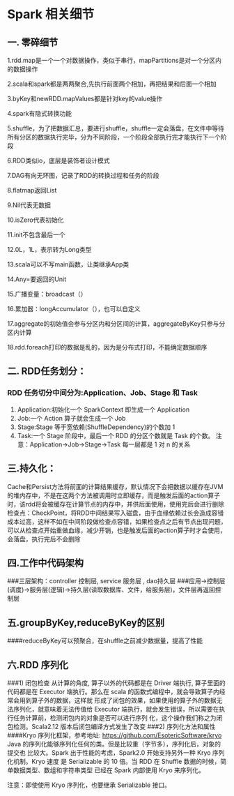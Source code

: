 # Spark 相关细节
## 一. 零碎细节
 1.rdd.map是一个一个对数据操作，类似于串行，mapPartitions是对一个分区内的数据操作

 2.scala和spark都是两两聚合,先执行前面两个相加，再把结果和后面一个相加

 3.byKey和newRDD.mapValues都是针对key的value操作

 4.spark有隐式转换功能

 5.shuffle，为了把数据汇总，要进行shuffle，shuffle一定会落盘，在文件中等待所有分区的数据执行完毕，分为不同阶段，一个阶段全部执行完才能执行下一个阶段

 6.RDD类似io，底层是装饰者设计模式

 7.DAG有向无环图，记录了RDD的转换过程和任务的阶段

 8.flatmap返回List

 9.Nil代表无数据

 10.isZero代表初始化

 11.init不包含最后一个

 12.0L，1L，表示转为Long类型

 13.scala可以不写main函数，让类继承App类

 14.Any=要返回的Unit

 15.广播变量：broadcast（）

16.累加器：longAccumulator（），也可以自定义

17.aggregate的初始值会参与分区内和分区间的计算，aggregateByKey只参与分区内计算

18.rdd.foreach打印的数据是乱的，因为是分布式打印，不能确定数据顺序

## 二. RDD任务划分：
### RDD 任务切分中间分为:Application、Job、Stage 和 Task
 1. Application:初始化一个 SparkContext 即生成一个 Application 
 2. Job:一个 Action 算子就会生成一个 Job
 3. Stage:Stage 等于宽依赖(ShuffleDependency)的个数加 1
 4. Task:一个 Stage 阶段中，最后一个 RDD 的分区个数就是 Task 的个数。
注意：Application->Job->Stage->Task 每一层都是 1 对 n 的关系



## 三.持久化：
Cache和Persist方法将前面的计算结果缓存，默认情况下会把数据以缓存在JVM的堆内存中，不是在这两个方法被调用时立即缓存，而是触发后面的action算子时，该rdd将会被缓存在计算节点的内存中，并供后面使用，使用完后会进行删除
检查点：CheckPoint，将RDD中间结果写入磁盘，由于血缘依赖过长会造成容错成本过高，这样不如在中间阶段做检查点容错，如果检查点之后有节点出现问题，可以从检查点开始重做血缘，减少开销，也是触发后面的action算子时才会使用，会落盘，执行完后不会删除


## 四.工作中代码架构
###三层架构：controller 控制层, service 服务层 , dao持久层
###应用->控制层(调度)->服务层(逻辑)->持久层(读取数据库、文件，给服务层)，文件层再返回控制层

## 五.groupByKey,reduceByKey的区别
####reduceByKey可以预聚合，在shuffle之前减少数据量，提高了性能





## 六.RDD 序列化
###1) 闭包检查
从计算的角度, 算子以外的代码都是在 Driver 端执行, 算子里面的代码都是在 Executor
端执行。那么在 scala 的函数式编程中，就会导致算子内经常会用到算子外的数据，这样就
形成了闭包的效果，如果使用的算子外的数据无法序列化，就意味着无法传值给 Executor
端执行，就会发生错误，所以需要在执行任务计算前，检测闭包内的对象是否可以进行序列
化，这个操作我们称之为闭包检测。Scala2.12 版本后闭包编译方式发生了改变
###2) 序列化方法和属性
####Kryo 序列化框架，参考地址: 
	https://github.com/EsotericSoftware/kryo
Java 的序列化能够序列化任何的类。但是比较重（字节多），序列化后，对象的提交也
比较大。Spark 出于性能的考虑，Spark2.0 开始支持另外一种 Kryo 序列化机制。Kryo 速度
是 Serializable 的 10 倍。当 RDD 在 Shuffle 数据的时候，简单数据类型、数组和字符串类型
已经在 Spark 内部使用 Kryo 来序列化。

注意：即使使用 Kryo 序列化，也要继承 Serializable 接口。